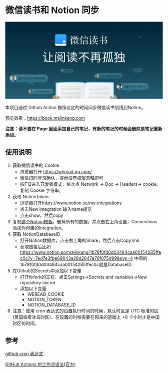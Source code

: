 # 微信读书和 Notion 同步

![](https://raw.githubusercontent.com/Parantric/picture-bed/main/202307151329909.jfif)


本项目通过 Github Action 按照设定的时间同步微信读书划线到Notion。

预览效果：https://book.malinkang.com

**注意：请不要在 Page 里面添加自己的笔记，有新的笔记的时候会删除原笔记重新添加。**

## 使用说明

1. 获取微信读书的 Cookie
    * 浏览器打开 https://weread.qq.com/
    * 微信扫码登录确认，提示没有权限忽略即可
    * 按F12进入开发者模式，依次点 Network -> Doc -> Headers-> cookie。复制 Cookie 字符串;
2. 获取 NotionToken
    * 浏览器打开https://www.notion.so/my-integrations
    * 点击New integration 输入name提交
    * 点击show，然后copy
3. 复制[这个Notion模板](https://malinkang.notion.site/a7794117392d4625ace722f78742afca?v=0a9551b0702649fa9913ff4f3758ace0)，删掉所有的数据，并点击右上角设置，Connections 添加你创建的Integration。
4. 获取 NotionDatabaseID
    * 打开Notion数据库，点击右上角的Share，然后点击Copy link
    * 获取链接后比如 https://www.notion.so/malinkang/1b78f0fd0d03484caa00154285ffec0c?v=7ed7e3fbe69043a28d2847e76f075d99&pvs=4 中间的1b78f0fd0d03484caa00154285ffec0c就是DatabaseID
5. 在Github的Secrets中添加以下变量
    * 打开你fork的工程，点击Settings->Secrets and variables->New repository secret
    * 添加以下变量
        * WEREAD_COOKIE
        * NOTION_TOKEN
        * NOTION_DATABASE_ID
6. 注意：使用 cron 表达式的设置执行时间的时候，默认时区是 UTC 标准时区(英国或者冰岛时区)，在设置的时候需要在原来的基础上 +8 个小时才是中国时区的时间。

## 参考

[github cron 表达式](https://github.com/chiupam/tutorial/blob/master/Loon/Plus/cron.md)

[GitHub Actions 的工作流语法(官方)](https://docs.github.com/zh/actions/using-workflows/workflow-syntax-for-github-actions)
